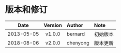 # 版本和修订

| **Date**       | **Version**   |  **Author**    | **Note**    |
| --------   | :-----:   | :----      | :----   |
| 2013-05-05 | v1.0.0    | bernard    | 初始版本 |
| 2018-08-06 | v2.0.0    | chenyong   | 版本更新 |